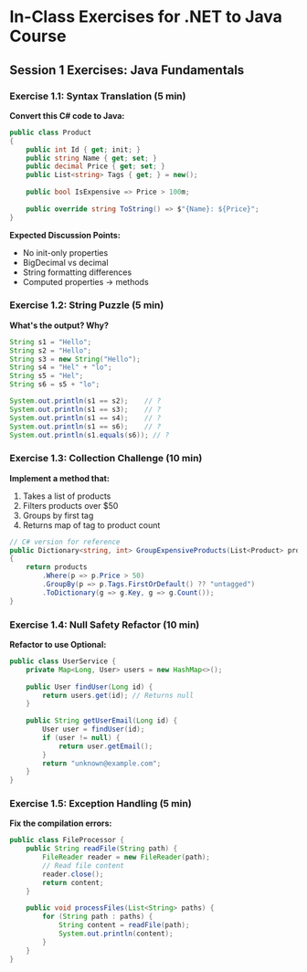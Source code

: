 # In-Class Exercises for .NET to Java Course

## Session 1 Exercises: Java Fundamentals

### Exercise 1.1: Syntax Translation (5 min)
**Convert this C# code to Java:**
```csharp
public class Product
{
    public int Id { get; init; }
    public string Name { get; set; }
    public decimal Price { get; set; }
    public List<string> Tags { get; } = new();
    
    public bool IsExpensive => Price > 100m;
    
    public override string ToString() => $"{Name}: ${Price}";
}
```

**Expected Discussion Points:**
- No init-only properties
- BigDecimal vs decimal
- String formatting differences
- Computed properties → methods

### Exercise 1.2: String Puzzle (5 min)
**What's the output? Why?**
```java
String s1 = "Hello";
String s2 = "Hello";
String s3 = new String("Hello");
String s4 = "Hel" + "lo";
String s5 = "Hel";
String s6 = s5 + "lo";

System.out.println(s1 == s2);    // ?
System.out.println(s1 == s3);    // ?
System.out.println(s1 == s4);    // ?
System.out.println(s1 == s6);    // ?
System.out.println(s1.equals(s6)); // ?
```

### Exercise 1.3: Collection Challenge (10 min)
**Implement a method that:**
1. Takes a list of products
2. Filters products over $50
3. Groups by first tag
4. Returns map of tag to product count

```csharp
// C# version for reference
public Dictionary<string, int> GroupExpensiveProducts(List<Product> products)
{
    return products
        .Where(p => p.Price > 50)
        .GroupBy(p => p.Tags.FirstOrDefault() ?? "untagged")
        .ToDictionary(g => g.Key, g => g.Count());
}
```

### Exercise 1.4: Null Safety Refactor (10 min)
**Refactor to use Optional:**
```java
public class UserService {
    private Map<Long, User> users = new HashMap<>();
    
    public User findUser(Long id) {
        return users.get(id); // Returns null
    }
    
    public String getUserEmail(Long id) {
        User user = findUser(id);
        if (user != null) {
            return user.getEmail();
        }
        return "unknown@example.com";
    }
}
```

### Exercise 1.5: Exception Handling (5 min)
**Fix the compilation errors:**
```java
public class FileProcessor {
    public String readFile(String path) {
        FileReader reader = new FileReader(path);
        // Read file content
        reader.close();
        return content;
    }
    
    public void processFiles(List<String> paths) {
        for (String path : paths) {
            String content = readFile(path);
            System.out.println(content);
        }
    }
}
```
